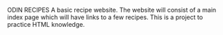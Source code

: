 ODIN RECIPES
A basic recipe website.
The website will consist of a main index page which will have links to a few recipes.
This is a project to practice HTML knowledge. 